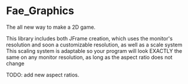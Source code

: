 # Fae_Graphics
The all new way to make a 2D game.


This library includes both JFrame creation, which uses the monitor's resolution and soon a customizable resolution, as well as a scale system
This scaling system is adaptable so your program will look EXACTLY the same on any monitor resolution, as long as the aspect ratio does not change

TODO: add new aspect ratios.
